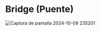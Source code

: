# Bridge (Puente)
![Captura de pantalla 2024-10-09 235201](https://github.com/user-attachments/assets/551f2e05-490b-450f-ad90-7c6da1d0dd7a)
